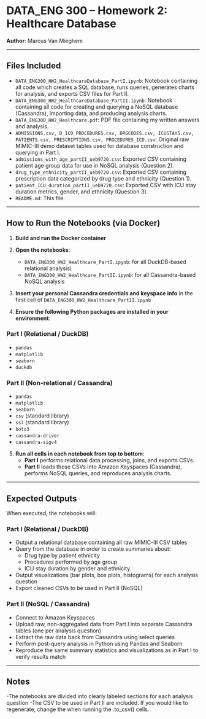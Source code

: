# DATA_ENG 300 – Homework 2: Healthcare Database

**Author**: Marcus Van Mieghem

------------------------------------------------------------------------

## Files Included

-   `DATA_ENG300_HW2_HealthcareDatabase_PartI.ipynb`: Notebook containing all code which creates a SQL database, runs queries, generates charts for analysis, and exports CSV files for Part II.
-   `DATA_ENG300_HW2_HealthcareDatabase_PartII.ipynb`: Notebook containing all code for creating and querying a NoSQL database (Cassandra), importing data, and producing analysis charts.
-   `DATA_ENG300_HW2_Healthcare.pdf`: PDF file containing my written answers and analysis.
-   `ADMISSIONS.csv, D_ICD_PROCEDURES.csv, DRGCODES.csv, ICUSTAYS.csv, PATIENTS.csv, PRESCRIPTIONS.csv, PROCEDURES_ICD.csv`: Original raw MIMIC-III demo dataset tables used for database construction and querying in Part I.
-   `admissions_with_age_partII_ueb9720.csv`: Exported CSV containing patient age group data for use in NoSQL analysis (Question 2).
-   `drug_type_ethnicity_partII_ueb9720.csv`: Exported CSV containing prescription data categorized by drug type and ethnicity (Question 1).
-   `patient_ICU_duration_partII_ueb9720.csv`: Exported CSV with ICU stay duration metrics, gender, and ethnicity (Question 3).
-   `README.md`: This file.

------------------------------------------------------------------------

## How to Run the Notebooks (via Docker)

1.  **Build and run the Docker container**

2.  **Open the notebooks**:

    -   `DATA_ENG300_HW2_Healthcare_PartI.ipynb`: for all DuckDB-based relational analysis\
    -   `DATA_ENG300_HW2_Healthcare_PartII.ipynb`: for all Cassandra-based NoSQL analysis

3.  **Insert your personal Cassandra credentials and keyspace info** in the first cell of `DATA_ENG300_HW2_Healthcare_PartII.ipynb`

4.  **Ensure the following Python packages are installed in your environment**:

### Part I (Relational / DuckDB)

-   `pandas`
-   `matplotlib`
-   `seaborn`
-   `duckdb`

### Part II (Non-relational / Cassandra)

-   `pandas`
-   `matplotlib`
-   `seaborn`
-   `csv` (standard library)
-   `ssl` (standard library)
-   `boto3`
-   `cassandra-driver`
-   `cassandra-sigv4`

5.  **Run all cells in each notebook from top to bottom**:
    -   **Part I** performs relational data processing, joins, and exports CSVs.
    -   **Part II** loads those CSVs into Amazon Keyspaces (Cassandra), performs NoSQL queries, and reproduces analysis charts.

------------------------------------------------------------------------

## Expected Outputs

When executed, the notebooks will:

### Part I (Relational / DuckDB)

-   Output a relational database containing all raw MIMIC-III CSV tables
-   Query from the database in order to create summaries about:
    -   Drug type by patient ethnicity
    -   Procedures performed by age group
    -   ICU stay duration by gender and ethnicity
-   Output visualizations (bar plots, box plots, histograms) for each analysis question
-   Export cleaned CSVs to be used in Part II (NoSQL)

### Part II (NoSQL / Cassandra)

-   Connect to Amazon Keyspaces
-   Upload raw, non-aggregated data from Part I into separate Cassandra tables (one per analysis question)
-   Extract the raw data back from Cassandra using select queries
-   Perform post-query analysis in Python using Pandas and Seaborn
-   Reproduce the same summary statistics and visualizations as in Part I to verify results match

------------------------------------------------------------------------

## Notes

-The notebooks are divided into clearly labeled sections for each analysis question
-The CSV to be used in Part II are included. If you would like to regenerate, change the when running the .to_csv() cells.
